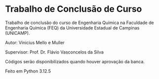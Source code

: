 # Trabalho de Conclusão de Curso

Trabalho de conclusão do curso de Engenharia Química na Faculdade de Engenharia Química (FEQ) da Universidade Estadual de Campinas (UNICAMP).

Autor: Vinicius Mello e Muller

Supervisor: Prof. Dr. Flávio Vasconcelos da Silva

Códigos serão disponibilizados quando houver aprovação da banca.

Feito em Python 3.12.5
